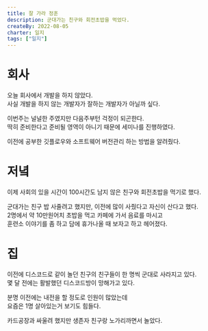 ```yaml
---
title: 잘 가라 정훈
description: 군대가는 친구와 회전초밥을 먹었다.
createBy: 2022-08-05
charter: 일지
tags: ["일지"]
---
```


# 회사

오늘 회사에서 개발을 하지 않았다.  
사실 개발을 하지 않는 개발자가 잘하는 개발자가 아닐까 싶다.

이번주는 널널한 주였지만 다음주부턴 걱정이 되곤한다.  
딱히 준비한다고 준비될 영역이 아니기 때문에 세미나를 진행하였다.

이전에 공부한 깃플로우와 소프트웨어 버전관리 하는 방법을 알려줬다.

# 저녘

이제 사회의 있을 시간이 100시간도 남지 않은 친구와 회전초밥을 먹기로 했다.

군대가는 친구 밥 사줄려고 했지만, 이전에 많이 사줬다고 자신이 산다고 했다.  
2명에서 약 10만원어치 초밥을 먹고 카페에 가서 음료를 마시고  
훈련소 이야기를 좀 하고 담에 휴가나올 때 보자고 하고 헤어졌다.

# 집

이전에 디스코드로 같이 놀던 친구의 친구들이 한 명씩 군대로 사라지고 있다.  
몇 달 전에는 활발했던 디스코드방이 망해가고 있다.

분명 이전에는 내전을 할 정도로 인원이 많았는데  
요즘은 1명 살아있는거 보기도 힘들다.

카드공장과 싸울려 했지만 생존자 친구랑 노가리까면서 놀았다.

